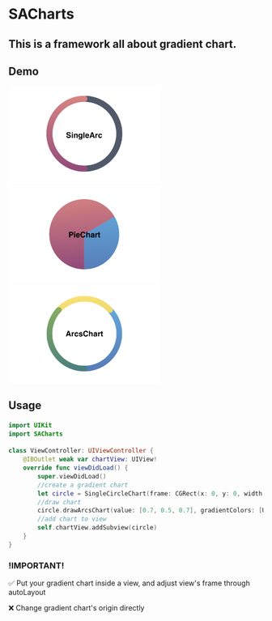 # SACharts
## This is a framework all about gradient chart.



## Demo
<img src="https://github.com/satty9753/SACharts/blob/master/demo_images/singleArc.PNG?raw=true"  alt="singleArc" width="300">

<img src="https://github.com/satty9753/SACharts/blob/master/demo_images/pieChart.PNG?raw=true" alt="pieChart" width="300">

<img src="https://github.com/satty9753/SACharts/blob/master/demo_images/arcsChart.PNG?raw=true" alt="ArcsChart" width="300">

## Usage
```swift
import UIKit
import SACharts

class ViewController: UIViewController {
    @IBOutlet weak var chartView: UIView!
    override func viewDidLoad() {
        super.viewDidLoad()
        //create a gradient chart
        let circle = SingleCircleChart(frame: CGRect(x: 0, y: 0, width: view.frame.width/2, height: view.frame.width/2))
        //draw chart
        circle.drawArcsChart(value: [0.7, 0.5, 0.7], gradientColors: [UIColor.gradientDefaultBlue, UIColor.gradientDefaultYellow, UIColor.gradientDefaultGreen])
        //add chart to view
        self.chartView.addSubview(circle)
    }
}
```
### !IMPORTANT!
✅ Put your gradient chart inside a view, and adjust view's frame through autoLayout

❌ Change gradient chart's origin directly
